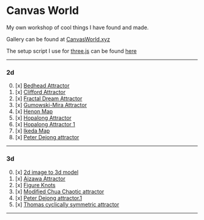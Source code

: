 
# Canvas World

My own workshop of cool things I have found and made.

Gallery can be found at [CanvasWorld.xyz](http://CanvasWorld.xyz)

The setup script I use for [three.js](https://threejs.org/) can be found [here](/ThreeSetup.js)

----


### 2d
0. [x] [Bedhead Attractor]((2d)%20Bedhead%20Attractor)
1. [x] [Clifford Attractor]((2d)%20Clifford%20Attractor)
2. [x] [Fractal Dream Attractor]((2d)%20Fractal%20Dream%20Attractor)
3. [x] [Gumowski-Mira Attractor]((2d)%20Gumowski-Mira%20Attractor)
4. [x] [Henon Map]((2d)%20Henon%20Map)
5. [x] [Hopalong Attractor]((2d)%20Hopalong%20Attractor)
6. [x] [Hopalong Attractor 1]((2d)%20Hopalong%20Attractor%201)
7. [x] [Ikeda Map]((2d)%20Ikeda%20Map)
8. [x] [Peter Dejong attractor]((2d)%20Peter%20Dejong%20attractor)
---
### 3d
0. [x] [2d image to 3d model]((3d)%202d%20image%20to%203d%20model)
1. [x] [Aizawa Attractor]((3d)%20Aizawa%20Attractor)
2. [x] [Figure Knots]((3d)%20Figure%20Knots)
3. [x] [Modified Chua Chaotic attractor]((3d)%20Modified%20Chua%20Chaotic%20attractor)
4. [x] [Peter Dejong attractor.1]((3d)%20Peter%20Dejong%20attractor.1)
5. [x] [Thomas cyclically symmetric attractor]((3d)%20Thomas%20cyclically%20symmetric%20attractor)
---
